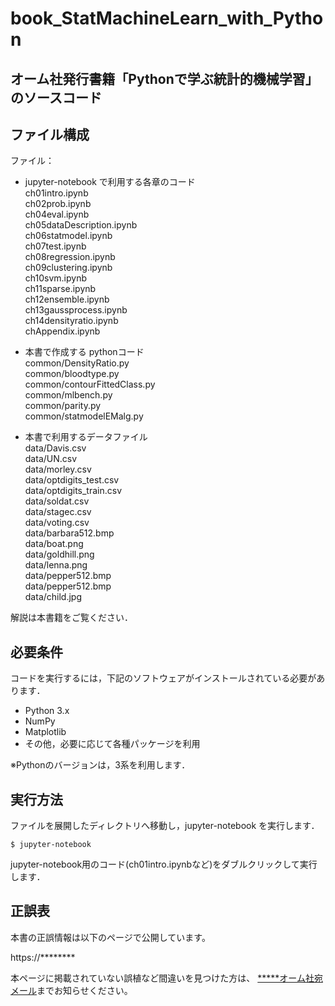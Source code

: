 # book_StatMachineLearn_with_Python
## オーム社発行書籍「Pythonで学ぶ統計的機械学習」のソースコード


## ファイル構成

ファイル：
- jupyter-notebook で利用する各章のコード    
ch01intro.ipynb  
ch02prob.ipynb  
ch04eval.ipynb  
ch05dataDescription.ipynb  
ch06statmodel.ipynb  
ch07test.ipynb  
ch08regression.ipynb   
ch09clustering.ipynb  
ch10svm.ipynb  
ch11sparse.ipynb  
ch12ensemble.ipynb  
ch13gaussprocess.ipynb  
ch14densityratio.ipynb  
chAppendix.ipynb  


- 本書で作成する pythonコード  
common/DensityRatio.py  
common/bloodtype.py  
common/contourFittedClass.py  
common/mlbench.py  
common/parity.py  
common/statmodelEMalg.py  


- 本書で利用するデータファイル  
data/Davis.csv  
data/UN.csv  
data/morley.csv  
data/optdigits_test.csv  
data/optdigits_train.csv  
data/soldat.csv  
data/stagec.csv  
data/voting.csv  
data/barbara512.bmp  
data/boat.png  
data/goldhill.png  
data/lenna.png  
data/pepper512.bmp  
data/pepper512.bmp  
data/child.jpg  

解説は本書籍をご覧ください．


## 必要条件
コードを実行するには，下記のソフトウェアがインストールされている必要があります．

* Python 3.x
* NumPy
* Matplotlib
* その他，必要に応じて各種パッケージを利用

※Pythonのバージョンは，3系を利用します．


## 実行方法

ファイルを展開したディレクトリへ移動し，jupyter-notebook を実行します．

```
$ jupyter-notebook
```

jupyter-notebook用のコード(ch01intro.ipynbなど)をダブルクリックして実行します．


## 正誤表

本書の正誤情報は以下のページで公開しています。

https://********

本ページに掲載されていない誤植など間違いを見つけた方は、
[*****オーム社宛メール](<mailto:オーム社宛メール>)までお知らせください。
